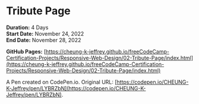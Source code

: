 # Tribute Page

**Duration:** 4 Days\
**Start Date:** November 24, 2022\
**End Date:** November 28, 2022

**GitHub Pages:** [https://cheung-k-jeffrey.github.io/freeCodeCamp-Certification-Projects/Responsive-Web-Design/02-Tribute-Page/index.html](https://cheung-k-jeffrey.github.io/freeCodeCamp-Certification-Projects/Responsive-Web-Design/02-Tribute-Page/index.html)

A Pen created on CodePen.io. Original URL: [https://codepen.io/CHEUNG-K-Jeffrey/pen/LYBRZbN](https://codepen.io/CHEUNG-K-Jeffrey/pen/LYBRZbN).

